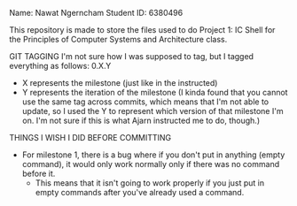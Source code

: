 Name: Nawat Ngerncham
Student ID: 6380496

This repository is made to store the files used to do Project 1: IC Shell for the Principles of
Computer Systems and Architecture class.

GIT TAGGING
I'm not sure how I was supposed to tag, but I tagged everything as follows: 0.X.Y
- X represents the milestone (just like in the instructed)
- Y represents the iteration of the milestone (I kinda found that you cannot use the same tag
  across commits, which means that I'm not able to update, so I used the Y to represent which
  version of that milestone I'm on. I'm not sure if this is what Ajarn instructed me to do, though.)

THINGS I WISH I DID BEFORE COMMITTING
- For milestone 1, there is a bug where if you don't put in anything (empty command), it would only work normally only if there was no command before it.
  - This means that it isn't going to work properly if you just put in empty commands after you've already used a command.
